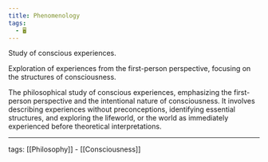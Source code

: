 ```yaml
---
title: Phenomenology
tags:
  - 🖥️
---
```


Study of conscious experiences.

Exploration of experiences from the first-person perspective, focusing on the structures of consciousness.

The philosophical study of conscious experiences, emphasizing the first-person perspective and the intentional nature of consciousness. It involves describing experiences without preconceptions, identifying essential structures, and exploring the lifeworld, or the world as immediately experienced before theoretical interpretations.

---

tags: [[Philosophy]] - [[Consciousness]]